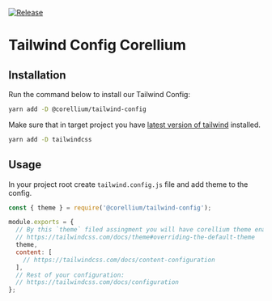[![Release](https://github.com/corellium/tailwind-config/actions/workflows/push.yaml/badge.svg)](https://github.com/corellium/tailwind-config/actions/workflows/push.yaml)

# Tailwind Config Corellium

## Installation

Run the command below to install our Tailwind Config:

```sh
yarn add -D @corellium/tailwind-config
```

Make sure that in target project you have [latest version of tailwind](https://github.com/tailwindlabs/tailwindcss/releases) installed.

```sh
yarn add -D tailwindcss
```

## Usage

In your project root create `tailwind.config.js` file and add theme to the config.

```js
const { theme } = require('@corellium/tailwind-config');

module.exports = {
  // By this `theme` filed assingment you will have corellium theme enabled by default
  // https://tailwindcss.com/docs/theme#overriding-the-default-theme
  theme,
  content: [
    // https://tailwindcss.com/docs/content-configuration
  ],
  // Rest of your configuration:
  // https://tailwindcss.com/docs/configuration
};
```
